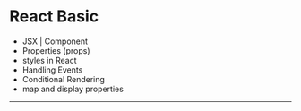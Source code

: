# React Basic

* JSX | Component
* Properties (props)
* styles in React
* Handling Events
* Conditional Rendering
* map and display properties
---